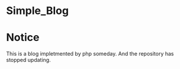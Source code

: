 # Simple_Blog  

# Notice
This is a blog impletmented by php someday. And the repository has stopped updating.
